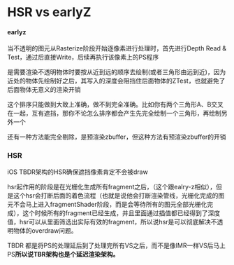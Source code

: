 # HSR vs earlyZ



#### earlyz

当不透明的图元从Rasterize阶段开始逐像素进行处理时，首先进行Depth Read & Test，通过后直接Write，后续再执行该像素上的PS程序

是需要渲染不透明物体时要按从近到远的顺序去绘制\(或者三角形由远到近\)，因为近处的物体先绘制好之后，其写入的深度会阻挡住后面物体的ZTest，也就避免了后面物体无意义的渲染开销

这个排序只能做到大致上准确，做不到完全准确。比如你有两个三角形A、B交叉在一起，互有遮挡，那你不论怎么排序都会产生先完全绘制一个三角形，再绘制另外一个

还有一种方法能完全剔除，是预渲染zbuffer，但这种方法有预渲染zbuffer的开销

### HSR

iOS TBDR架构的HSR确保遮挡像素肯定不会被draw

hsr起作用的阶段是在光栅化生成所有fragment之后，（这个跟ealry-z相似），但是这个hsr会打断后面的着色流程（也就是说他会打断渲染管线，光栅化完成的图元不会马上进入fragmentShader阶段，而是会等待所有的图元全部光栅化完成），这个时候所有的fragment已经生成，并且里面通过插值都已经得到了深度值，hsr可以从里面筛选出实际有效的fragment，所以说hsr是可以彻底解决不透明物体的overdraw问题。

 TBDR 都是将PS的处理延后到了处理完所有VS之后，而不是像IMR一样VS后马上PS**所以说TBR架构也是个延迟渲染架构。**

